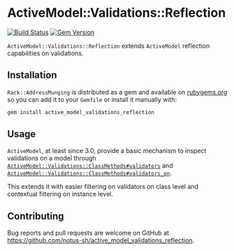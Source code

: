 # ActiveModel::Validations::Reflection

[![Build Status](https://travis-ci.org/notus-sh/active_model_validations_reflection.svg?branch=master)](https://travis-ci.org/notus-sh/active_model_validations_reflection)
[![Gem Version](https://badge.fury.io/rb/active_model_validations_reflection.svg)](https://badge.fury.io/rb/active_model_validations_reflection)

`ActiveModel::Validations::Reflection` extends `ActiveModel` reflection capabilities on validations.

## Installation

`Rack::AddressMunging` is distributed as a gem and available on [rubygems.org](https://rubygems.org/gems/rack-address_munging) so you can add it to your `Gemfile` or install it manually with:

```ruby
gem install active_model_validations_reflection
```

## Usage

`ActiveModel`, at least since 3.0, provide a basic mechanism to inspect validations on a model through [`ActiveModel::Validations::ClassMethods#validators`](https://api.rubyonrails.org/classes/ActiveModel/Validations/ClassMethods.html#method-i-validators) and [`ActiveModel::Validations::ClassMethods#validators_on`](https://api.rubyonrails.org/classes/ActiveModel/Validations/ClassMethods.html#method-i-validators_on).

This extends it with easier filtering on validators on class level and contextual filtering on instance level.


## Contributing

Bug reports and pull requests are welcome on GitHub at <https://github.com/notus-sh/active_model_validations_reflection>.
